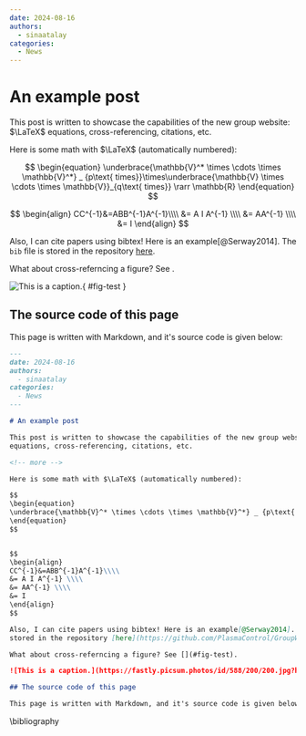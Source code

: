 ```yaml
---
date: 2024-08-16
authors:
  - sinaatalay
categories:
  - News
---
```


# An example post

This post is written to showcase the capabilities of the new group website: $\LaTeX$
equations, cross-referencing, citations, etc.

<!-- more --> 

Here is some math with $\LaTeX$ (automatically numbered):

$$
\begin{equation}
\underbrace{\mathbb{V}^* \times \cdots \times \mathbb{V}^*} _ {p\text{ times}}\times\underbrace{\mathbb{V} \times \cdots \times \mathbb{V}}_{q\text{ times}} \rarr \mathbb{R}
\end{equation}
$$


$$
\begin{align}
CC^{-1}&=ABB^{-1}A^{-1}\\\\
&= A I A^{-1} \\\\
&= AA^{-1} \\\\
&= I
\end{align}
$$

Also, I can cite papers using bibtex! Here is an example[@Serway2014]. The `bib` file is
stored in the repository [here](https://github.com/PlasmaControl/GroupWebsite/blob/main/src/assets/data/bibliography.bib).

What about cross-referncing a figure? See [](#fig-test).

![This is a caption.](https://fastly.picsum.photos/id/588/200/200.jpg?hmac=amAMbyBq8ZvuCFGI8jPIt928PLIRtxNQ33bISsbDAys){ #fig-test }

## The source code of this page

This page is written with Markdown, and it's source code is given below:

```md
---
date: 2024-08-16
authors:
  - sinaatalay
categories:
  - News
---

# An example post

This post is written to showcase the capabilities of the new group website: $\LaTeX$
equations, cross-referencing, citations, etc.

<!-- more --> 

Here is some math with $\LaTeX$ (automatically numbered):

$$
\begin{equation}
\underbrace{\mathbb{V}^* \times \cdots \times \mathbb{V}^*} _ {p\text{ times}}\times\underbrace{\mathbb{V} \times \cdots \times \mathbb{V}}_{q\text{ times}} \rarr \mathbb{R}
\end{equation}
$$


$$
\begin{align}
CC^{-1}&=ABB^{-1}A^{-1}\\\\
&= A I A^{-1} \\\\
&= AA^{-1} \\\\
&= I
\end{align}
$$

Also, I can cite papers using bibtex! Here is an example[@Serway2014]. The `bib` file is
stored in the repository [here](https://github.com/PlasmaControl/GroupWebsite/blob/main/src/assets/data/bibliography.bib).

What about cross-referncing a figure? See [](#fig-test).

![This is a caption.](https://fastly.picsum.photos/id/588/200/200.jpg?hmac=amAMbyBq8ZvuCFGI8jPIt928PLIRtxNQ33bISsbDAys){ #fig-test }

## The source code of this page

This page is written with Markdown, and it's source code is given below:
```

\bibliography